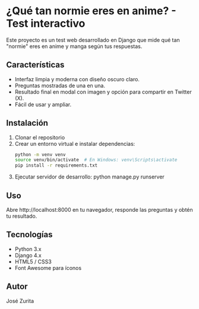 # ¿Qué tan normie eres en anime? - Test interactivo

Este proyecto es un test web desarrollado en Django que mide qué tan "normie" eres en anime y manga según tus respuestas.

## Características

- Interfaz limpia y moderna con diseño oscuro claro.
- Preguntas mostradas de una en una.
- Resultado final en modal con imagen y opción para compartir en Twitter (X).
- Fácil de usar y ampliar.

## Instalación

1. Clonar el repositorio
2. Crear un entorno virtual e instalar dependencias:
   ```bash
   python -m venv venv
   source venv/bin/activate  # En Windows: venv\Scripts\activate
   pip install -r requirements.txt
3. Ejecutar servidor de desarrollo:
   python manage.py runserver

## Uso

Abre http://localhost:8000 en tu navegador, responde las preguntas y obtén tu resultado.

## Tecnologías

- Python 3.x
- Django 4.x
- HTML5 / CSS3
- Font Awesome para íconos

## Autor

José Zurita
